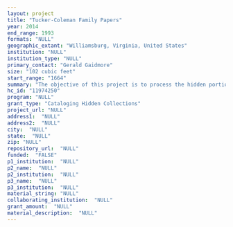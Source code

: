 ```yaml
--- 
layout: project 
title: "Tucker-Coleman Family Papers"
year: 2014
end_range: 1993
formats: "NULL"
geographic_extant: "Williamsburg, Virginia, United States"
institution: "NULL"
institution_type: "NULL"
primary_contact: "Gerald Gaidmore"
size: "102 cubic feet"
start_range: "1664"
summary: "The objective of this project is to process the hidden portion of the Tucker-Coleman family papers in Swem Library at the College of William & Mary and make them as discoverable as the family papers from the eighteenth and nineteenth centuries."
hc_id: "11974250"
program: "NULL"
grant_type: "Cataloging Hidden Collections"
project_url: "NULL"
address1:  "NULL"
address2:  "NULL"
city:  "NULL"
state:  "NULL"
zip: "NULL"
repository_url:  "NULL"
funded:  "FALSE"
p1_institution:  "NULL"
p2_name:  "NULL"
p2_institution:  "NULL"
p3_name:  "NULL"
p3_institution:  "NULL"
material_string: "NULL"
collaborating_institution:  "NULL"
grant_amount:  "NULL"
material_description:  "NULL"
---
```

